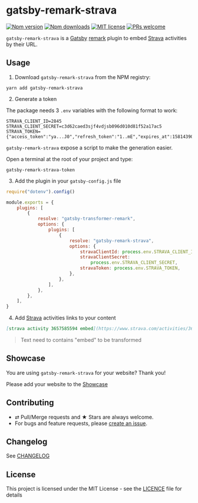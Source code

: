 # gatsby-remark-strava

[![Npm version][badge-npm]][npm]
[![Npm downloads][badge-npm-dl]][npm]
[![MIT license][badge-licence]](./licence.md)
[![PRs welcome][badge-prs-welcome]](#contributing)

`gatsby-remark-strava` is a [Gatsby](https://www.gatsbyjs.org/) [remark](https://remark.js.org/) plugin to embed [Strava](https://www.strava.com/) activities by their URL.

## Usage

1. Download `gatsby-remark-strava` from the NPM registry:

```shell
yarn add gatsby-remark-strava
```

2. Generate a token

The package needs 3 `.env` variables with the following format to work:

```dotenv
STRAVA_CLIENT_ID=2845
STRAVA_CLIENT_SECRET=c3d62caed3sjf4vdjsb096d010d81f52a17ac5
STRAVA_TOKEN={"access_token":"ya...J0","refresh_token":"1..mE","expires_at":1581439030,"expires_in":21600}
```

`gatsby-remark-strava` expose a script to make the generation easier.

Open a terminal at the root of your project and type:

```shell
gatsby-remark-strava-token
```

3. Add the plugin in your `gatsby-config.js` file

```js
require("dotenv").config()

module.exports = {
    plugins: [
        {
            resolve: "gatsby-transformer-remark",
            options: {
                plugins: [
                    {
                        resolve: "gatsby-remark-strava",
                        options: {
                            stravaClientId: process.env.STRAVA_CLIENT_ID,
                            stravaClientSecret:
                                process.env.STRAVA_CLIENT_SECRET,
                            stravaToken: process.env.STRAVA_TOKEN,
                        },
                    },
                ],
            },
        },
    ],
}
```

4. Add [Strava](https://www.strava.com/) activities links to your content

```md
[strava activity 3657585594 embed](https://www.strava.com/activities/3657585594)
```

> Text need to contains "embed" to be transformed

## Showcase

You are using `gatsby-remark-strava` for your website? Thank you!

Please add your website to the [Showcase](./showcase.yml)

## Contributing

-   ⇄ Pull/Merge requests and ★ Stars are always welcome.
-   For bugs and feature requests, please [create an issue][github-issue].

## Changelog

See [CHANGELOG](./CHANGELOG.md)

## License

This project is licensed under the MIT License - see the
[LICENCE](./LICENCE.md) file for details

[badge-npm]: https://img.shields.io/npm/v/gatsby-remark-strava.svg?style=flat-square
[badge-npm-dl]: https://img.shields.io/npm/dt/gatsby-remark-strava.svg?style=flat-square
[badge-licence]: https://img.shields.io/badge/license-MIT-blue.svg?style=flat-square
[badge-prs-welcome]: https://img.shields.io/badge/PRs-welcome-brightgreen.svg?style=flat-square
[npm]: https://www.npmjs.org/package/gatsby-remark-strava
[github-issue]: https://github.com/cedricdelpoux/gatsby-remark-strava/issues/new

